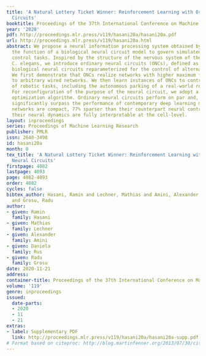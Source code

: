 ```yaml
---
title: 'A Natural Lottery Ticket Winner: Reinforcement Learning with Ordinary Neural
  Circuits'
booktitle: Proceedings of the 37th International Conference on Machine Learning
year: '2020'
pdf: http://proceedings.mlr.press/v119/hasani20a/hasani20a.pdf
url: http://proceedings.mlr.press/v119/hasani20a.html
abstract: We propose a neural information processing system obtained by re-purposing
  the function of a biological neural circuit model to govern simulated and real-world
  control tasks. Inspired by the structure of the nervous system of the soil-worm,
  C. elegans, we introduce ordinary neural circuits (ONCs), defined as the model of
  biological neural circuits reparameterized for the control of alternative tasks.
  We first demonstrate that ONCs realize networks with higher maximum flow compared
  to arbitrary wired networks. We then learn instances of ONCs to control a series
  of robotic tasks, including the autonomous parking of a real-world rover robot.
  For reconfiguration of the purpose of the neural circuit, we adopt a search-based
  optimization algorithm. Ordinary neural circuits perform on par and, in some cases,
  significantly surpass the performance of contemporary deep learning models. ONC
  networks are compact, 77% sparser than their counterpart neural controllers, and
  their neural dynamics are fully interpretable at the cell-level.
layout: inproceedings
series: Proceedings of Machine Learning Research
publisher: PMLR
issn: 2640-3498
id: hasani20a
month: 0
tex_title: 'A Natural Lottery Ticket Winner: Reinforcement Learning with Ordinary
  Neural Circuits'
firstpage: 4082
lastpage: 4093
page: 4082-4093
order: 4082
cycles: false
bibtex_author: Hasani, Ramin and Lechner, Mathias and Amini, Alexander and Rus, Daniela
  and Grosu, Radu
author:
- given: Ramin
  family: Hasani
- given: Mathias
  family: Lechner
- given: Alexander
  family: Amini
- given: Daniela
  family: Rus
- given: Radu
  family: Grosu
date: 2020-11-21
address: 
container-title: Proceedings of the 37th International Conference on Machine Learning
volume: '119'
genre: inproceedings
issued:
  date-parts:
  - 2020
  - 11
  - 21
extras:
- label: Supplementary PDF
  link: http://proceedings.mlr.press/v119/hasani20a/hasani20a-supp.pdf
# Format based on citeproc: http://blog.martinfenner.org/2013/07/30/citeproc-yaml-for-bibliographies/
---
```

